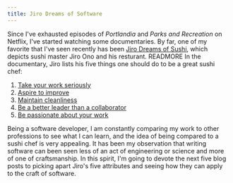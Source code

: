 ```yaml
---
title: Jiro Dreams of Software
---
```


Since I've exhausted episodes of _Portlandia_ and _Parks and Recreation_ on Netflix, I've started watching some documentaries. By far, one of my favorite that I've seen recently has been [Jiro Dreams of Sushi](http://www.imdb.com/title/tt1772925/), which depicts sushi master Jiro Ono and his resturant. READMORE In the documentary, Jiro lists his five things one should do to be a great sushi chef:

1.  [Take your work seriously](/blog/2013/01/07/jiro-dreams-of-software-serious.html)
2.  [Aspire to improve](blog/2013/01/08/jiro-dreams-of-software-improve.html)
3.  [Maintain cleanliness](/blog/2013/01/09/jiro-dreams-of-software-cleanliness.html)
4.  [Be a better leader than a collaborator](/blog/2013/01/10/jiro-dreams-of-software-leadership.html)
5.  [Be passionate about your work](/blog/2013/01/11/jiro-dreams-of-software-passion.html)

Being a software developer, I am constantly comparing my work to other professions to see what I can learn, and the idea of being compared to a sushi chef is very appealing. It has been my observation that writing software can been seen less of an act of engineering or science and more of one of craftsmanship. In this spirit, I'm going to devote the next five blog posts to picking apart Jiro's five attributes and seeing how they can apply to the craft of software.
